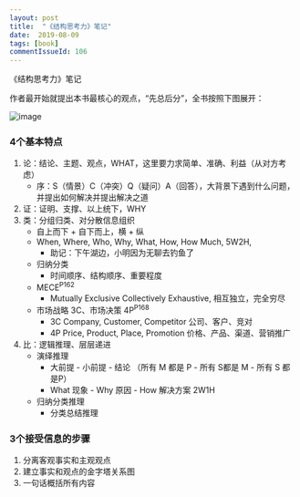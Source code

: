 ```yaml
---
layout: post
title:  "《结构思考力》笔记"
date:  2019-08-09
tags: [book]
commentIssueId: 106
---
```




《结构思考力》笔记



作者最开始就提出本书最核心的观点，“先总后分”，全书按照下图展开：

![image](https://user-images.githubusercontent.com/7157346/62773648-3d414980-bad5-11e9-9266-abcd3bb8ff56.png)



### 4个基本特点

1. 论：结论、主题、观点，WHAT，这里要力求简单、准确、利益（从对方考虑）
   * 序：S（情景）C（冲突）Q（疑问）A（回答），大背景下遇到什么问题，并提出如何解决并提出解决之道
2. 证：证明、支撑、以上统下，WHY
3. 类：分组归类、对分散信息组织
   * 自上而下 + 自下而上，横 + 纵
   * When, Where, Who, Why, What, How, How Much, 5W2H, 
     * 助记：下午湖边，小明因为无聊去钓鱼了
   * 归纳分类
     * 时间顺序、结构顺序、重要程度
   * MECE<sup>P162</sup>
     * Mutually Exclusive Collectively Exhaustive, 相互独立，完全穷尽
   * 市场战略 3C、市场决策 4P<sup>P168</sup>
     * 3C  Company, Customer, Competitor 公司、客户、竞对
     * 4P Price, Product, Place, Promotion 价格、产品、渠道、营销推广
4. 比：逻辑推理、层层递进
   * 演绎推理
     * 大前提 - 小前提 - 结论   （所有 M 都是 P - 所有 S都是 M  -   所有 S 都是P）
     * What 现象 - Why 原因 - How 解决方案  2W1H
   * 归纳分类推理
     * 分类总结推理

### 3个接受信息的步骤

1. 分离客观事实和主观观点
2. 建立事实和观点的金字塔关系图
3. 一句话概括所有内容

